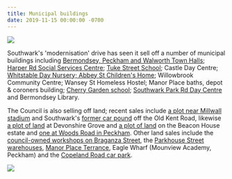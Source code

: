 ```yaml
---
title: Municipal buildings
date: 2019-11-15 00:00:00 -0700
---
```

![](http://35percent.org/img/selloff2.png)

Southwark's 'modernisation' drive has seen it sell off a number of municipal buildings including [Bermondsey, Peckham and Walworth Town Halls](http://35percent.org/southwark-town-halls/); [Harper Rd Social Services Centre](/img/23harperroad.pdf); [Tuke Street School](/woods-road); Castle Day Centre; [Whitstable Day Nursery; Abbey St Children's Home](http://moderngov.southwarksites.com/mgConvert2PDF.aspx?ID=7853); Willowbrook Community Centre; Wansey St Homeless Hostel; Manor Place baths, depot & coroners building; [Cherry Garden school](http://moderngov.southwark.gov.uk/ieDecisionDetails.aspx?Id=6723); [Southwark Park Rd Day Centre](http://moderngov.southwark.gov.uk/documents/s83680/Report%20Gateway%202%20345%20Southwark%20Park%20Road%20SE16.pdf) and Bermondsey Library.

The Council is also selling off land; recent sales include [a plot near Millwall stadium](http://moderngov.southwark.gov.uk/ieDecisionDetails.aspx?Id=5885) and Southwark's [former car pound](http://moderngov.southwark.gov.uk/ieDecisionDetails.aspx?Id=6563) off the Old Kent Road, likewise [a plot of land](http://moderngov.southwark.gov.uk/ieIssueDetails.aspx?IId=50017404&PlanId=0&Opt=3#AI50577) at Devonshire Grove and [a plot of land](http://moderngov.southwark.gov.uk/ieDecisionDetails.aspx?Id=3755) on the Beacon House estate and [ one at Woods Road in Peckham](http://moderngov.southwark.gov.uk/ieDecisionDetails.aspx?AIId=29450). Other land sales include the [council-owned workshops on Braganza Street](https://www.southwark.gov.uk/regeneration/southwark-regeneration-in-partnership-programme?chapter=6), the [Parkhouse Street warehouses](https://www.southwark.gov.uk/regeneration/southwark-regeneration-in-partnership-programme?chapter=12), [Manor Place Terrance](https://www.southwark.gov.uk/regeneration/southwark-regeneration-in-partnership-programme?chapter=10), Eagle Wharf (Mounview Academy, Peckham) and the [Copeland Road car park](https://www.southwark.gov.uk/regeneration/southwark-regeneration-in-partnership-programme?chapter=8).


<a href="http://35percent.org/img/soldland.png"><img src="http://35percent.org/img/soldland.png"></a>
